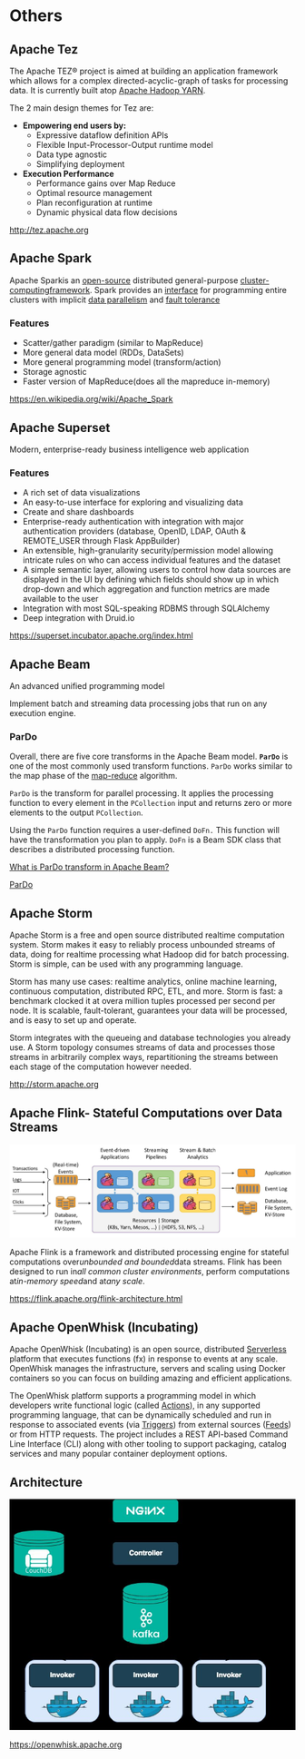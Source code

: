 # Others

## Apache Tez

The Apache TEZ® project is aimed at building an application framework which allows for a complex directed-acyclic-graph of tasks for processing data. It is currently built atop [Apache Hadoop YARN](http://hadoop.apache.org/docs/current/hadoop-yarn/hadoop-yarn-site/YARN.html).

The 2 main design themes for Tez are:

- **Empowering end users by:**
  - Expressive dataflow definition APIs
  - Flexible Input-Processor-Output runtime model
  - Data type agnostic
  - Simplifying deployment
- **Execution Performance**
  - Performance gains over Map Reduce
  - Optimal resource management
  - Plan reconfiguration at runtime
  - Dynamic physical data flow decisions

http://tez.apache.org

## Apache Spark

Apache Sparkis an [open-source](https://en.wikipedia.org/wiki/Open-source_software) distributed general-purpose [cluster-computing](https://en.wikipedia.org/wiki/Cluster_computing)[framework](https://en.wikipedia.org/wiki/Software_framework). Spark provides an [interface](https://en.wikipedia.org/wiki/Application_programming_interface) for programming entire clusters with implicit [data parallelism](https://en.wikipedia.org/wiki/Data_parallelism) and [fault tolerance](https://en.wikipedia.org/wiki/Fault_tolerance)

### Features

- Scatter/gather paradigm (similar to MapReduce)
- More general data model (RDDs, DataSets)
- More general programming model (transform/action)
- Storage agnostic
- Faster version of MapReduce(does all the mapreduce in-memory)

https://en.wikipedia.org/wiki/Apache_Spark

## Apache Superset

Modern, enterprise-ready business intelligence web application

### Features

- A rich set of data visualizations
- An easy-to-use interface for exploring and visualizing data
- Create and share dashboards
- Enterprise-ready authentication with integration with major authentication providers (database, OpenID, LDAP, OAuth & REMOTE_USER through Flask AppBuilder)
- An extensible, high-granularity security/permission model allowing intricate rules on who can access individual features and the dataset
- A simple semantic layer, allowing users to control how data sources are displayed in the UI by defining which fields should show up in which drop-down and which aggregation and function metrics are made available to the user
- Integration with most SQL-speaking RDBMS through SQLAlchemy
- Deep integration with Druid.io

https://superset.incubator.apache.org/index.html

## Apache Beam

An advanced unified programming model

Implement batch and streaming data processing jobs that run on any execution engine.

### ParDo

Overall, there are five core transforms in the Apache Beam model. **`ParDo`** is one of the most commonly used transform functions. `ParDo` works similar to the map phase of the [map-reduce](https://en.wikipedia.org/wiki/MapReduce) algorithm.

`ParDo` is the transform for parallel processing. It applies the processing function to every element in the `PCollection` input and returns zero or more elements to the output `PCollection`.

Using the `ParDo` function requires a user-defined `DoFn.` This function will have the transformation you plan to apply. `DoFn` is a Beam SDK class that describes a distributed processing function.

[What is ParDo transform in Apache Beam?](https://www.educative.io/answers/what-is-pardo-transform-in-apache-beam)

[ParDo](https://beam.apache.org/documentation/transforms/python/elementwise/pardo/)

## Apache Storm

Apache Storm is a free and open source distributed realtime computation system. Storm makes it easy to reliably process unbounded streams of data, doing for realtime processing what Hadoop did for batch processing. Storm is simple, can be used with any programming language.

Storm has many use cases: realtime analytics, online machine learning, continuous computation, distributed RPC, ETL, and more. Storm is fast: a benchmark clocked it at overa million tuples processed per second per node. It is scalable, fault-tolerant, guarantees your data will be processed, and is easy to set up and operate.

Storm integrates with the queueing and database technologies you already use. A Storm topology consumes streams of data and processes those streams in arbitrarily complex ways, repartitioning the streams between each stage of the computation however needed.

http://storm.apache.org

## Apache Flink- Stateful Computations over Data Streams

![image](../../media/Technologies-Apache-Others-image1.jpg)

Apache Flink is a framework and distributed processing engine for stateful computations over*unbounded and bounded*data streams. Flink has been designed to run in*all common cluster environments*, perform computations at*in-memory speed*and at*any scale*.

https://flink.apache.org/flink-architecture.html

## Apache OpenWhisk (Incubating)

Apache OpenWhisk (Incubating) is an open source, distributed [Serverless](https://en.wikipedia.org/wiki/Serverless_computing) platform that executes functions (fx) in response to events at any scale. OpenWhisk manages the infrastructure, servers and scaling using Docker containers so you can focus on building amazing and efficient applications.

The OpenWhisk platform supports a programming model in which developers write functional logic (called [Actions](https://github.com/apache/incubator-openwhisk/blob/master/docs/actions#openwhisk-actions)), in any supported programming language, that can be dynamically scheduled and run in response to associated events (via [Triggers](https://github.com/apache/incubator-openwhisk/blob/master/docs/triggers_rules#creating-triggers-and-rules)) from external sources ([Feeds](https://github.com/apache/incubator-openwhisk/blob/master/docs/feeds#implementing-feeds)) or from HTTP requests. The project includes a REST API-based Command Line Interface (CLI) along with other tooling to support packaging, catalog services and many popular container deployment options.

## Architecture

![image](../../media/Technologies-Apache-Others-image2.jpg)

https://openwhisk.apache.org
